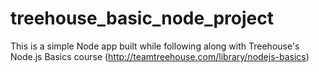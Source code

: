 # treehouse_basic_node_project
This is a simple Node app built while following along with Treehouse's Node.js Basics course (http://teamtreehouse.com/library/nodejs-basics)
